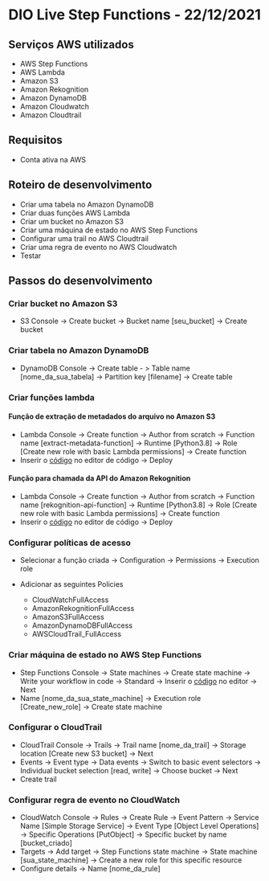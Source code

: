 # DIO Live Step Functions - 22/12/2021

## Serviços AWS utilizados

- AWS Step Functions
- AWS Lambda
- Amazon S3
- Amazon Rekognition
- Amazon DynamoDB
- Amazon Cloudwatch
- Amazon Cloudtrail

## Requisitos

- Conta ativa na AWS

## Roteiro de desenvolvimento

- Criar uma tabela no Amazon DynamoDB
- Criar duas funções AWS Lambda
- Criar um bucket no Amazon S3
- Criar uma máquina de estado no AWS Step Functions
- Configurar uma trail no AWS Cloudtrail
- Criar uma regra de evento no AWS Cloudwatch
- Testar

## Passos do desenvolvimento

### Criar bucket no Amazon S3

- S3 Console -> Create bucket -> Bucket name [seu_bucket] -> Create bucket 

### Criar tabela no Amazon DynamoDB

 - DynamoDB Console -> Create table - > Table name [nome_da_sua_tabela] -> Partition key [filename] -> Create table

### Criar funções lambda

#### Função de extração de metadados do arquivo no Amazon S3

 - Lambda Console -> Create function -> Author from scratch -> Function name [extract-metadata-function] -> Runtime [Python3.8] -> Role [Create new role with basic Lambda permissions] -> Create function
 - Inserir o [código](src/lambda_file_metadata.py) no editor de código -> Deploy

#### Função para chamada da API do Amazon Rekognition

- Lambda Console -> Create function -> Author from scratch -> Function name [rekognition-api-function] -> Runtime [Python3.8] -> Role [Create new role with basic Lambda permissions] -> Create function
 - Inserir o [código](src/lambda_rekognition_api.py) no editor de código -> Deploy

### Configurar políticas de acesso

- Selecionar a função criada -> Configuration -> Permissions -> Execution role 
- Adicionar as seguintes Policies

  - CloudWatchFullAccess
  - AmazonRekognitionFullAccess
  - AmazonS3FullAccess
  - AmazonDynamoDBFullAccess
  - AWSCloudTrail_FullAccess 

### Criar máquina de estado no AWS Step Functions

 - Step Functions Console -> State machines -> Create state machine -> Write your workflow in code -> Standard -> Inserir o [código](src/state_machine.json) no editor -> Next
 - Name [nome_da_sua_state_machine] -> Execution role [Create_new_role] -> Create state machine

### Configurar o CloudTrail

 - CloudTrail Console -> Trails -> Trail name [nome_da_trail] -> Storage location [Create new S3 bucket] -> Next
 - Events -> Event type -> Data events -> Switch to basic event selectors -> Individual bucket selection [read, write] -> Choose bucket -> Next
 - Create trail

### Configurar regra de evento no CloudWatch

 - CloudWatch Console -> Rules -> Create Rule -> Event Pattern -> Service Name [Simple Storage Service] -> Event Type [Object Level Operations] -> Specific Operations [PutObject] -> Specific bucket by name [bucket_criado]
 - Targets -> Add target -> Step Functions state machine -> State machine [sua_state_machine] -> Create a new role for this specific resource
 - Configure details -> Name [nome_da_rule]
